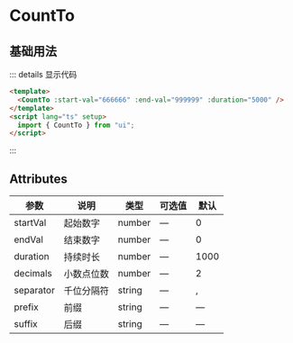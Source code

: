 # CountTo

## 基础用法

<ClientOnly>
 <CountTo :startVal="666666"  :end-val="999999" :duration="5000" />
</ClientOnly>

::: details 显示代码

```html
<template>
  <CountTo :start-val="666666" :end-val="999999" :duration="5000" />
</template>
<script lang="ts" setup>
  import { CountTo } from "ui";
</script>
```

:::

## Attributes

| 参数      | 说明       | 类型   | 可选值 | 默认 |
| --------- | ---------- | ------ | ------ | ---- |
| startVal  | 起始数字   | number | —      | 0    |
| endVal    | 结束数字   | number | —      | 0    |
| duration  | 持续时长   | number | —      | 1000 |
| decimals  | 小数点位数 | number | —      | 2    |
| separator | 千位分隔符 | string | —      | ,    |
| prefix    | 前缀       | string | —      | —    |
| suffix    | 后缀       | string | —      | —    |
